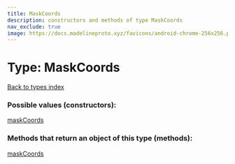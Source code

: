 ```yaml
---
title: MaskCoords
description: constructors and methods of type MaskCoords
nav_exclude: true
image: https://docs.madelineproto.xyz/favicons/android-chrome-256x256.png
---
```

# Type: MaskCoords
[Back to types index](index.md)



### Possible values (constructors):

[maskCoords](/API_docs/constructors/maskCoords.md)  



### Methods that return an object of this type (methods):



[maskCoords](/API_docs/constructors/maskCoords.md)  


